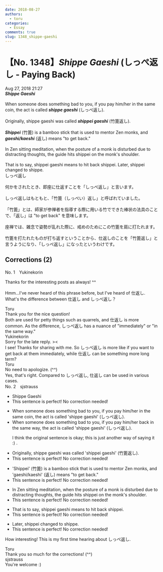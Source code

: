 ```yaml
---
date: 2018-08-27
authors:
  - toru
categories:
  - Essay
comments: true
slug: 1348_shippe-gaeshi
---
```


# 【No. 1348】<strong><em>Shippe Gaeshi</strong></em> (しっぺ返し - Paying Back)
<div class="date">Aug 27, 2018 21:27</div>
<div id="post"><div id="body_show_ori">
<strong><em>Shippe Gaeshi</strong></em><br/><br/>When someone does something bad to you, if you pay him/her in the same coin, the act is called <strong><em>shippe gaeshi</em></strong> (しっぺ返し).<br/><br/>Originally, shippe gaeshi was called <strong><em>shippei gaeshi</em></strong> (竹篦返し).<br/><br/><strong><em>Shippei</em></strong> (竹篦) is a bamboo stick that is used to mentor Zen monks, and <strong><em>gaeshi/kaeshi</em></strong> (返し) means "to get back."<br/><br/>In Zen sitting meditation, when the posture of a monk is disturbed due to distracting thoughts, the guide hits shippei on the monk's shoulder.<br/><br/>That is to say, shippei gaeshi means to hit back shippei. Later, shippei changed to shippe.
</div></div>

<!-- more -->

<div id="post_ja"><div id="body_show_mo">
しっぺ返し<br/><br/>何かをされたとき、即座に仕返すことを「しっぺ返し」と言います。<br/><br/>しっぺ返しはもともと、「竹篦（しっぺい）返し」と呼ばれていました。<br/><br/>「竹篦」とは、師家が参禅者を指導する際に用いる竹でできた棒状の法具のことで、「返し」は "to get back" を意味します。<br/><br/>座禅では、雑念で姿勢が乱れた際に、戒めのためにこの竹篦を肩に打たれます。<br/><br/>竹篦を打たれたものが打ち返すということから、仕返しのことを「竹篦返し」と言うようになり、「しっぺ返し」になったというわけです。
</div></div>

## Corrections (2)
<div id="block"><div class="first_name"> No. 1　<span class="just_name">Yukinekorin</span></div><div id="block2">
<p class="comment_small">
 Thanks for the interesting posts as always! ^^
 <br/>
 <br/>
 Hmm...I've never heard of this phrase before, but I've heard of 仕返し. What's the difference between 仕返し and しっぺ返し？
</p>

</div><div class="name"><span class="just_name">Toru</span><br>
Thank you for the nice question!<br/>Both are used for petty things such as quarrels, and 仕返し is more common. As the difference, しっぺ返し has a nuance of "immediately" or "in the same way."
</div>
<div class="name"><span class="just_name">Yukinekorin</span><br>
Sorry for the late reply. &gt;&lt;<br/>I see! Thanks for sharing with me. So しっぺ返し is more like if you want to get back at them immediately, while 仕返し can be something more long term?
</div>
<div class="name"><span class="just_name">Toru</span><br>
No need to apologize. (^^)<br/>Yes, that's right. Compared to しっぺ返し, 仕返し can be used in various cases.
</div>
</div>
<div id="block"><div class="first_name"> No. 2　<span class="just_name">sjstrauss</span></div><div id="block2">
<ul class="correction_field">
<li class="incorrect">Shippe Gaeshi</li>
<li class="corrected perfect">This sentence is perfect! No correction needed!</li>
</ul>
<ul class="correction_field">
<li class="incorrect">When someone does something bad to you, if you pay him/her in the same coin, the act is called 'shippe gaeshi' (しっぺ返し).</li>
<li class="corrected correct">
When someone does something bad to you, if you pay him/her back in the same way, the act is called 'shippe gaeshi' (しっぺ返し).
<p class="correction_comment">I think the original sentence is okay; this is just another way of saying it :) .</p>
</li>
</ul>
<ul class="correction_field">
<li class="incorrect">Originally, shippe gaeshi was called 'shippei gaeshi' (竹篦返し).</li>
<li class="corrected perfect">This sentence is perfect! No correction needed!</li>
</ul>
<ul class="correction_field">
<li class="incorrect">'Shippei' (竹篦) is a bamboo stick that is used to mentor Zen monks, and 'gaeshi/kaeshi' (返し) means "to get back."</li>
<li class="corrected perfect">This sentence is perfect! No correction needed!</li>
</ul>
<ul class="correction_field">
<li class="incorrect">In Zen sitting meditation, when the posture of a monk is disturbed due to distracting thoughts, the guide hits shippei on the monk's shoulder.</li>
<li class="corrected perfect">This sentence is perfect! No correction needed!</li>
</ul>
<ul class="correction_field">
<li class="incorrect">That is to say, shippei gaeshi means to hit back shippei.</li>
<li class="corrected perfect">This sentence is perfect! No correction needed!</li>
</ul>
<ul class="correction_field">
<li class="incorrect">Later, shippei changed to shippe.</li>
<li class="corrected perfect">This sentence is perfect! No correction needed!</li>
</ul>
<p class="comment_small">
 How interesting! This is my first time hearing about しっぺ返し.
</p>

</div><div class="name"><span class="just_name">Toru</span><br>
Thank you so much for the corrections! (^^)
</div>
<div class="name"><span class="just_name">sjstrauss</span><br>
You're welcome :)
</div>
</div>
